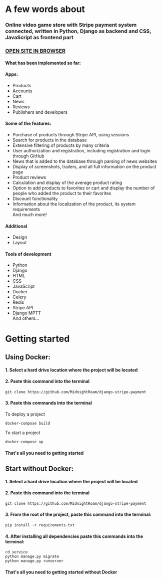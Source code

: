# A few words about
### Online video game store with Stripe payment system connected, written in Python, Django as backend and CSS, JavaScript as frontend part
### <a href="http://uladzislau.pythonanywhere.com/">OPEN SITE IN BROWSER</a>
#### What has been implemented so far:
#### Apps:
<ul>
    <li>Products</li>
    <li>Accounts</li>
    <li>Cart</li>
    <li>News</li>
    <li>Reviews</li>
    <li>Publishers and developers</li>
</ul>

#### Some of the features:
<ul>
    <li>Purchase of products through Stripe API, using sessions</li>
    <li>Search for products in the database</li>
    <li>Extensive filtering of products by many criteria</li>
    <li>User authorization and registration, including registration and login through GitHub</li>
    <li>News that is added to the database through parsing of news websites</li>
    <li>Display of screenshots, trailers, and all full information on the product page</li>
    <li>Product reviews</li>
    <li>Calculation and display of the average product rating</li>
    <li>Option to add products to favorites or cart and display the number of people who added the product to their favorites</li>
    <li>Discount functionality</li>
    <li>Information about the localization of the product, its system requirements</li>
    And much more!
</ul>

#### Additional
<ul>
    <li>Design</li>
    <li>Layout</li>
</ul>

#### Tools of development
<ul>
    <li>Python</li>
    <li>Django</li>
    <li>HTML</li>
    <li>CSS</li>
    <li>JavaScript</li>
    <li>Docker</li>
    <li>Celery</li>
    <li>Redis</li>
    <li>Stripe API</li>
    <li>Django MPTT</li>
    And others...
</ul>

# Getting started
## Using Docker:
#### 1. Select a hard drive location where the project will be located

#### 2. Paste this command into the terminal

    git clone https://github.com/MidnightRoam/django-stripe-payment

#### 3. Paste this commands into the terminal
To deploy a project

    docker-compose build
To start a project

    docker-compose up

#### That's all you need to getting started


## Start without Docker:
#### 1. Select a hard drive location where the project will be located

#### 2. Paste this command into the terminal

    git clone https://github.com/MidnightRoam/django-stripe-payment

#### 3. From the root of the project, paste this command into the terminal:

    pip install -r requirements.txt

#### 4. After installing all dependencies paste this commands into the terminal:
    
    cd service 
    python manage.py migrate
    python manage.py runserver

#### That's all you need to getting started without Docker
